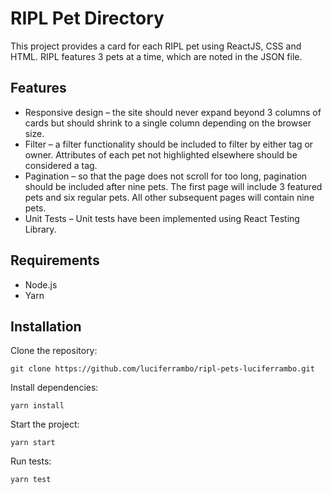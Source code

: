 # RIPL Pet Directory

This project provides a card for each RIPL pet using ReactJS, CSS and HTML. RIPL features 3 pets at a time, which are noted in the JSON file.

## Features

- Responsive design – the site should never expand beyond 3 columns of cards but should shrink to a single column depending on the browser size.
- Filter – a filter functionality should be included to filter by either tag or owner. Attributes of each pet not highlighted elsewhere should be considered a tag.
- Pagination – so that the page does not scroll for too long, pagination should be included after nine pets. The first page will include 3 featured pets and six regular pets. All other subsequent pages will contain nine pets.
- Unit Tests – Unit tests have been implemented using React Testing Library.

## Requirements

- Node.js
- Yarn

## Installation

Clone the repository:

```
git clone https://github.com/luciferrambo/ripl-pets-luciferrambo.git
```

Install dependencies:

```
yarn install
```

Start the project:

```
yarn start
```

Run tests:

```
yarn test
```

